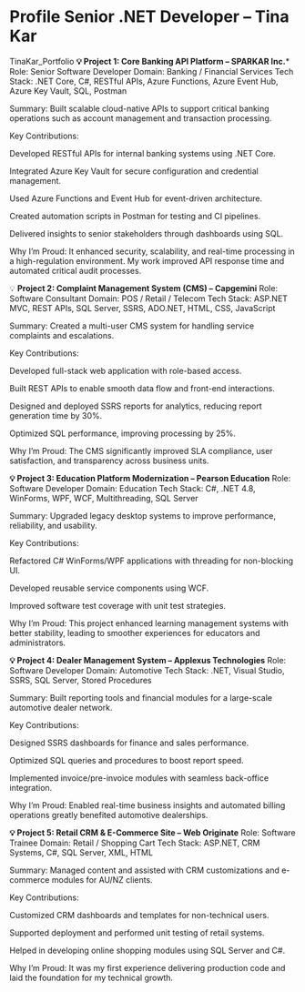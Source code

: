 # Profile Senior .NET Developer – Tina Kar
TinaKar_Portfolio 
**💡 Project 1: Core Banking API Platform – SPARKAR Inc.***
Role: Senior Software Developer
Domain: Banking / Financial Services
Tech Stack: .NET Core, C#, RESTful APIs, Azure Functions, Azure Event Hub, Azure Key Vault, SQL, Postman

Summary:
Built scalable cloud-native APIs to support critical banking operations such as account management and transaction processing.

Key Contributions:

Developed RESTful APIs for internal banking systems using .NET Core.

Integrated Azure Key Vault for secure configuration and credential management.

Used Azure Functions and Event Hub for event-driven architecture.

Created automation scripts in Postman for testing and CI pipelines.

Delivered insights to senior stakeholders through  dashboards using SQL.

Why I’m Proud:
It enhanced security, scalability, and real-time processing in a high-regulation environment. My work improved API response time and automated critical audit processes.

💡 **Project 2: Complaint Management System (CMS) – Capgemini**
Role: Software Consultant
Domain: POS / Retail / Telecom
Tech Stack: ASP.NET MVC, REST APIs, SQL Server, SSRS, ADO.NET, HTML, CSS, JavaScript

Summary:
Created a multi-user CMS system for handling service complaints and escalations.

Key Contributions:

Developed full-stack web application with role-based access.

Built REST APIs to enable smooth data flow and front-end interactions.

Designed and deployed SSRS reports for analytics, reducing report generation time by 30%.

Optimized SQL performance, improving processing by 25%.

Why I’m Proud:
The CMS significantly improved SLA compliance, user satisfaction, and transparency across business units.

**💡 Project 3: Education Platform Modernization – Pearson Education**
Role: Software Developer
Domain: Education
Tech Stack: C#, .NET 4.8, WinForms, WPF, WCF, Multithreading, SQL Server

Summary:
Upgraded legacy desktop systems to improve performance, reliability, and usability.

Key Contributions:

Refactored C# WinForms/WPF applications with threading for non-blocking UI.

Developed reusable service components using WCF.

Improved software test coverage with unit test strategies.

Why I’m Proud:
This project enhanced learning management systems with better stability, leading to smoother experiences for educators and administrators.

**💡 Project 4: Dealer Management System – Applexus Technologies**
Role: Software Developer
Domain: Automotive
Tech Stack: .NET, Visual Studio, SSRS, SQL Server, Stored Procedures

Summary:
Built reporting tools and financial modules for a large-scale automotive dealer network.

Key Contributions:

Designed SSRS dashboards for finance and sales performance.

Optimized SQL queries and procedures to boost report speed.

Implemented invoice/pre-invoice modules with seamless back-office integration.

Why I’m Proud:
Enabled real-time business insights and automated billing operations greatly benefited automotive dealerships.

**💡 Project 5: Retail CRM & E-Commerce Site – Web Originate**
Role: Software Trainee
Domain: Retail / Shopping Cart
Tech Stack: ASP.NET, CRM Systems, C#, SQL Server, XML, HTML

Summary:
Managed content and assisted with CRM customizations and e-commerce modules for AU/NZ clients.

Key Contributions:

Customized CRM dashboards and templates for non-technical users.

Supported deployment and performed unit testing of retail systems.

Helped in developing online shopping modules using SQL Server and C#.

Why I’m Proud:
It was my first experience delivering production code and laid the foundation for my technical growth.
